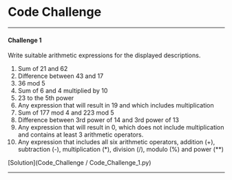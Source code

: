 # Code Challenge

---

#### Challenge 1

Write suitable arithmetic expressions for the displayed descriptions.

1. Sum of 21 and 62
2. Difference between 43 and 17
3. 36 mod 5
4. Sum of 6 and 4 multiplied by 10
5. 23 to the 5th power
6. Any expression that will result in 19 and which includes multiplication
7. Sum of 177 mod 4 and 223 mod 5
8. Difference between 3rd power of 14 and 3rd power of 13
9. Any expression that will result in 0, which does not include multiplication and contains at least 3 arithmetic operators.
10. Any expression that includes all six arithmetic operators, addition (+), subtraction (-), multiplication (*), division (/), modulo (%) and power (**)

[Solution](Code_Challenge / Code_Challenge_1.py)

---
